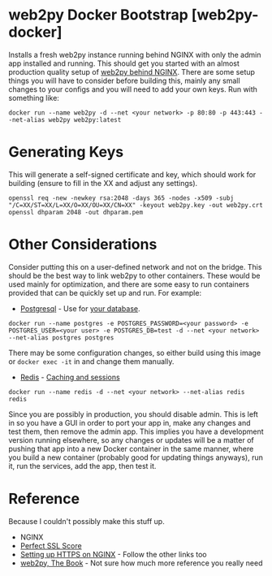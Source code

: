 # web2py Docker Bootstrap [web2py-docker]
Installs a fresh web2py instance running behind NGINX with only the admin app installed and running. This should get you started with an almost production quality setup of [web2py behind NGINX](http://web2py.com/books/default/chapter/29/13/deployment-recipes#Nginx). There are some setup things you will have to consider before building this, mainly any small changes to your configs and you will need to add your own keys. Run with something like:
```
docker run --name web2py -d --net <your network> -p 80:80 -p 443:443 --net-alias web2py web2py:latest
```

# Generating Keys
This will generate a self-signed certificate and key, which should work for building (ensure to fill in the XX and adjust any settings).
```
openssl req -new -newkey rsa:2048 -days 365 -nodes -x509 -subj "/C=XX/ST=XX/L=XX/O=XX/OU=XX/CN=XX" -keyout web2py.key -out web2py.crt
openssl dhparam 2048 -out dhparam.pem
```

# Other Considerations
Consider putting this on a user-defined network and not on the bridge. This should be the best way to link web2py to other containers. These would be used mainly for optimization, and there are some easy to run containers provided that can be quickly set up and run. For example:
- [Postgresql](http://web2py.com/books/default/chapter/29/13/deployment-recipes#Postgresql) - Use for [your database](https://hub.docker.com/_/postgres/).
```
docker run --name postgres -e POSTGRES_PASSWORD=<your password> -e POSTGRES_USER=<your user> -e POSTGRES_DB=test -d --net <your network> --net-alias postgres postgres
```

There may be some configuration changes, so either build using this image or `docker exec -it` in and change them manually.

- [Redis](https://hub.docker.com/r/library/redis/) - [Caching and sessions](http://web2py.com/books/default/chapter/29/13/deployment-recipes#Caching-with-Redis)
```
docker run --name redis -d --net <your network> --net-alias redis redis
```

Since you are possibly in production, you should disable admin. This is left in so you have a GUI in order to port your app in, make any changes and test them, then remove the admin app. This implies you have a development version running elsewhere, so any changes or updates will be a matter of pushing that app into a new Docker container in the same manner, where you build a new container (probably good for updating things anyways), run it, run the services, add the app, then test it.

# Reference
Because I couldn't possibly make this stuff up.
- NGINX
 - [Perfect SSL Score](https://michael.lustfield.net/nginx/getting-a-perfect-ssl-labs-score)
 - [Setting up HTTPS on NGINX](https://bjornjohansen.no/securing-nginx-ssl) - Follow the other links too
- [web2py, The Book](http://web2py.com/books/default/chapter/29) - Not sure how much more reference you really need
